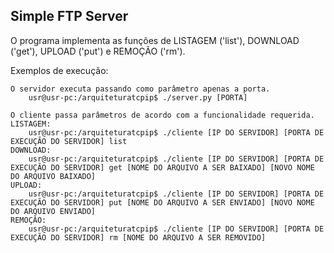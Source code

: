 ## Simple FTP Server
O programa implementa as funções de LISTAGEM ('list'), DOWNLOAD ('get'), UPLOAD ('put') e REMOÇÃO ('rm').

Exemplos de execução:

    O servidor executa passando como parâmetro apenas a porta.
        usr@usr-pc:/arquiteturatcpip$ ./server.py [PORTA]
    
    O cliente passa parâmetros de acordo com a funcionalidade requerida.
    LISTAGEM:
        usr@usr-pc:/arquiteturatcpip$ ./cliente [IP DO SERVIDOR] [PORTA DE EXECUÇÃO DO SERVIDOR] list
    DOWNLOAD:
        usr@usr-pc:/arquiteturatcpip$ ./cliente [IP DO SERVIDOR] [PORTA DE EXECUÇÃO DO SERVIDOR] get [NOME DO ARQUIVO A SER BAIXADO] [NOVO NOME DO ARQUIVO BAIXADO]
    UPLOAD:
        usr@usr-pc:/arquiteturatcpip$ ./cliente [IP DO SERVIDOR] [PORTA DE EXECUÇÃO DO SERVIDOR] put [NOME DO ARQUIVO A SER ENVIADO] [NOVO NOME DO ARQUIVO ENVIADO]
    REMOÇÃO:
        usr@usr-pc:/arquiteturatcpip$ ./cliente [IP DO SERVIDOR] [PORTA DE EXECUÇÃO DO SERVIDOR] rm [NOME DO ARQUIVO A SER REMOVIDO]
